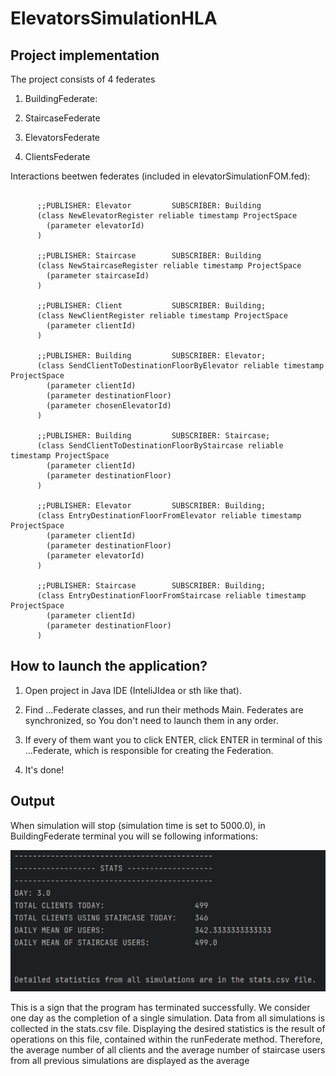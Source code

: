 # ElevatorsSimulationHLA

## Project implementation

The project consists of 4 federates

1. BuildingFederate:

2. StaircaseFederate

3. ElevatorsFederate

4. ClientsFederate

Interactions beetwen federates (included in elevatorSimulationFOM.fed):
```

      ;;PUBLISHER: Elevator         SUBSCRIBER: Building
      (class NewElevatorRegister reliable timestamp ProjectSpace
        (parameter elevatorId)
      )

      ;;PUBLISHER: Staircase        SUBSCRIBER: Building
      (class NewStaircaseRegister reliable timestamp ProjectSpace
        (parameter staircaseId)
      )

      ;;PUBLISHER: Client           SUBSCRIBER: Building;
      (class NewClientRegister reliable timestamp ProjectSpace
        (parameter clientId)
      )

      ;;PUBLISHER: Building         SUBSCRIBER: Elevator;
      (class SendClientToDestinationFloorByElevator reliable timestamp ProjectSpace
        (parameter clientId)
        (parameter destinationFloor)
        (parameter chosenElevatorId)
      )

      ;;PUBLISHER: Building         SUBSCRIBER: Staircase;
      (class SendClientToDestinationFloorByStaircase reliable timestamp ProjectSpace
        (parameter clientId)
        (parameter destinationFloor)
      )

      ;;PUBLISHER: Elevator         SUBSCRIBER: Building;
      (class EntryDestinationFloorFromElevator reliable timestamp ProjectSpace
        (parameter clientId)
        (parameter destinationFloor)
        (parameter elevatorId)
      )

      ;;PUBLISHER: Staircase        SUBSCRIBER: Building;
      (class EntryDestinationFloorFromStaircase reliable timestamp ProjectSpace
        (parameter clientId)
        (parameter destinationFloor)
      )
```

## How to launch the application?

1. Open project in Java IDE (InteliJIdea or sth like that).

2. Find ...Federate classes, and run their methods Main. Federates are synchronized, so You don't need to launch them in any order.

3. If every of them want you to click ENTER, click ENTER in terminal of this ...Federate, which is responsible for creating the Federation.

4. It's done!

## Output
When simulation will stop (simulation time is set to 5000.0), in BuildingFederate terminal you will se following informations:

<img src="output.jpg" alt="output">

This is a sign that the program has terminated successfully. We consider one day as the completion of a single simulation. Data from all simulations is collected in the stats.csv file. Displaying the desired statistics is the result of operations on this file, contained within the runFederate method. Therefore, the average number of all clients and the average number of staircase users from all previous simulations are displayed as the average